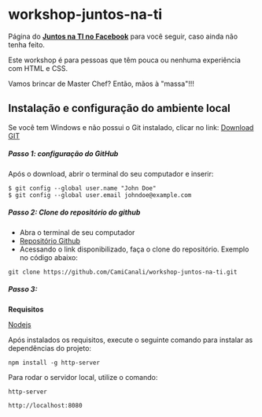 # workshop-juntos-na-ti

Página do [**Juntos na TI no Facebook**](https://www.facebook.com/JuntosnaTI/) para você seguir, caso ainda não tenha feito.

Este workshop é para pessoas que têm pouca ou nenhuma experiência com HTML e CSS.

Vamos brincar de Master Chef? Então, mãos à "massa"!!!

## Instalação e configuração do ambiente local

Se você tem Windows e não possui o Git instalado, clicar no link:
[Download GIT](https://git-scm.com/download/win)

##### Passo 1: configuração do GitHub

Após o download, abrir o terminal do seu computador e inserir:

```
$ git config --global user.name "John Doe"
$ git config --global user.email johndoe@example.com
```

##### Passo 2: Clone do repositório do github

- Abra o terminal de seu computador
- [Repositório Github](https://github.com/CamiCanali/workshop-juntos-na-ti)
- Acessando o link disponibilizado, faça o clone do repositório. Exemplo no código abaixo:

```
git clone https://github.com/CamiCanali/workshop-juntos-na-ti.git
```

##### Passo 3:

**Requisitos**

[Nodejs](https://nodejs.org/en/download/)

Após instalados os requisitos, execute o seguinte comando para instalar as dependências do projeto:

```
npm install -g http-server
```

Para rodar o servidor local, utilize o comando:

```
http-server
```

```
http://localhost:8080
```


